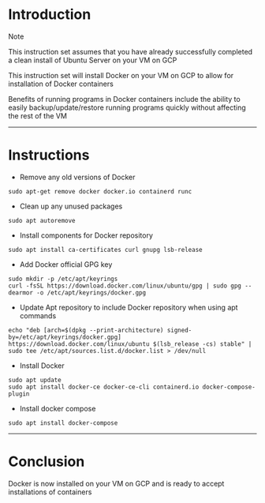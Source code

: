 # Introduction
> [!NOTE]
> This instruction set assumes that you have already successfully completed a clean install of Ubuntu Server on your VM on GCP

This instruction set will install Docker on your VM on GCP to allow for installation of Docker containers

Benefits of running programs in Docker containers include the ability to easily backup/update/restore running programs quickly without affecting the rest of the VM

-----
# Instructions
* Remove any old versions of Docker
```
sudo apt-get remove docker docker.io containerd runc
```
* Clean up any unused packages
```
sudo apt autoremove
```
* Install components for Docker repository
```
sudo apt install ca-certificates curl gnupg lsb-release
```
* Add Docker official GPG key
```
sudo mkdir -p /etc/apt/keyrings
curl -fsSL https://download.docker.com/linux/ubuntu/gpg | sudo gpg --dearmor -o /etc/apt/keyrings/docker.gpg
```
* Update Apt repository to include Docker repository when using apt commands
```
echo "deb [arch=$(dpkg --print-architecture) signed-by=/etc/apt/keyrings/docker.gpg] https://download.docker.com/linux/ubuntu $(lsb_release -cs) stable" | sudo tee /etc/apt/sources.list.d/docker.list > /dev/null
```
* Install Docker
```
sudo apt update
sudo apt install docker-ce docker-ce-cli containerd.io docker-compose-plugin
```
* Install docker compose
```
sudo apt install docker-compose
```
-----
# Conclusion
Docker is now installed on your VM on GCP and is ready to accept installations of containers
